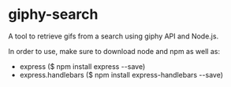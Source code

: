 # giphy-search 

A tool to retrieve gifs from a search using giphy API and Node.js. 

In order to use, make sure to download node and npm as well as:

- express
($ npm install express --save)
- express.handlebars
($ npm install express-handlebars --save)
